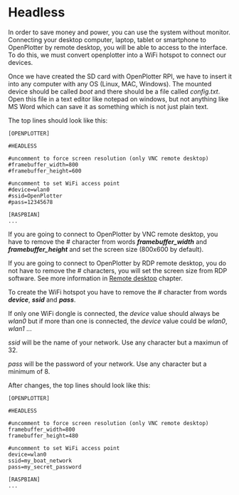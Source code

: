 # Headless

In order to save money and power, you can use the system without monitor. Connecting your desktop computer, laptop, tablet or smartphone to OpenPlotter by remote desktop, you will be able to access to the interface. To do this, we must convert openplotter into a WiFi hotspot to connect our devices.

Once we have created the SD card with OpenPlotter RPI, we have to insert it into any computer with any OS (Linux, MAC, Windows). The mounted device should be called *boot* and there should be a file called *config.txt*. Open this file in a text editor like notepad on windows, but not anything like MS Word which can save it as something which is not just plain text.

The top lines should look like this:

```
[OPENPLOTTER]

#HEADLESS

#uncomment to force screen resolution (only VNC remote desktop)
#framebuffer_width=800
#framebuffer_height=600

#uncomment to set WiFi access point
#device=wlan0
#ssid=OpenPlotter
#pass=12345678

[RASPBIAN]
...
```
If you are going to connect to OpenPlotter by VNC remote desktop, you have to remove the # character from words  ***framebuffer_width*** and ***framebuffer_height*** and set the screen size (800x600 by default). 

If you are going to connect to OpenPlotter by RDP remote desktop, you do not have to remove the # characters, you will set the screen size from RDP software. See more information in [Remote desktop](remote_desktop.md) chapter.

To create the WiFi hotspot you have to remove the # character from words ***device***, ***ssid*** and ***pass***. 

If only one WiFi dongle is connected, the *device* value should always be *wlan0* but if more than one is connected, the *device* value could be *wlan0*, *wlan1* ...

*ssid* will be the name of your network. Use any character but a maximun of 32.

*pass* will be the password of your network. Use any character but a minimum of 8.

After changes, the top lines should look like this:

```
[OPENPLOTTER]

#HEADLESS

#uncomment to force screen resolution (only VNC remote desktop)
framebuffer_width=800
framebuffer_height=480

#uncomment to set WiFi access point
device=wlan0
ssid=my_boat_network
pass=my_secret_password

[RASPBIAN]
...
```